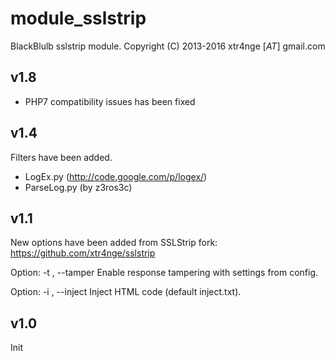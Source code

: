 module_sslstrip
===============

BlackBlulb sslstrip module.
Copyright (C) 2013-2016  xtr4nge [_AT_] gmail.com


v1.8
---------------------------------
- PHP7 compatibility issues has been fixed


v1.4
------------
Filters have been added.
- LogEx.py (http://code.google.com/p/logex/)
- ParseLog.py (by z3ros3c)


v1.1
------------
New options have been added from SSLStrip fork: https://github.com/xtr4nge/sslstrip

Option: -t <config>, --tamper <config>    Enable response tampering with settings from config.

Option: -i , --inject                     Inject HTML code (default inject.txt).


v1.0
------------
Init
